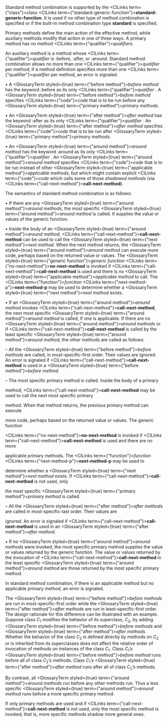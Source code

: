 



Standard method combination is supported by the <ClLinks  term={"class"}><i>class</i></ClLinks> <ClLinks  term={"standard-generic-function"}><b>standard-generic-function</b></ClLinks>. It is used if no other type of method combination is specified or if the built-in method combination type **standard** is specified. 



Primary methods define the main action of the effective method, while auxiliary methods modify that action in one of three ways. A primary method has no method <ClLinks  term={"qualifier"}><i>qualifiers</i></ClLinks>. 



An auxiliary method is a method whose <ClLinks  term={"qualifier"}><i>qualifier</i></ClLinks> is :before, :after, or :around. Standard method combination allows no more than one <ClLinks  term={"qualifier"}><i>qualifier</i></ClLinks> per method; if a method definition specifies more than one <ClLinks  term={"qualifier"}><i>qualifier</i></ClLinks> per method, an error is signaled. 



*•* A <GlossaryTerm styled={true} term={"before method"}><i>before method</i></GlossaryTerm> has the keyword :before as its only <ClLinks  term={"qualifier"}><i>qualifier</i></ClLinks> . A <GlossaryTerm styled={true} term={"before method"}><i>before method</i></GlossaryTerm> specifies <ClLinks  term={"code"}><i>code</i></ClLinks> that is to be run before any <GlossaryTerm styled={true} term={"primary method"}><i>primary methods</i></GlossaryTerm>. 



*•* An <GlossaryTerm styled={true} term={"after method"}><i>after method</i></GlossaryTerm> has the keyword :after as its only <ClLinks  term={"qualifier"}><i>qualifier</i></ClLinks> . An <GlossaryTerm styled={true} term={"after method"}><i>after method</i></GlossaryTerm> specifies <ClLinks  term={"code"}><i>code</i></ClLinks> that is to be run after <GlossaryTerm styled={true} term={"primary method"}><i>primary methods</i></GlossaryTerm>. 



*•* An <GlossaryTerm styled={true} term={"around method"}><i>around method</i></GlossaryTerm> has the keyword :around as its only <ClLinks  term={"qualifier"}><i>qualifier</i></ClLinks> . An <GlossaryTerm styled={true} term={"around method"}><i>around method</i></GlossaryTerm> specifies <ClLinks  term={"code"}><i>code</i></ClLinks> that is to be run instead of other <GlossaryTerm styled={true} term={"applicable method"}><i>applicable methods</i></GlossaryTerm>, but which might contain explicit <ClLinks  term={"code"}><i>code</i></ClLinks> which calls some of those *shadowed methods* (via <ClLinks  term={"call-next-method"}><b>call-next-method</b></ClLinks>). 



The semantics of standard method combination is as follows: 



*•* If there are any <GlossaryTerm styled={true} term={"around method"}><i>around methods</i></GlossaryTerm>, the most specific <GlossaryTerm styled={true} term={"around method"}><i>around method</i></GlossaryTerm> is called. It supplies the value or values of the generic function. 



*•* Inside the body of an <GlossaryTerm styled={true} term={"around method"}><i>around method</i></GlossaryTerm>, <ClLinks  term={"call-next-method"}><b>call-next-method</b></ClLinks> can be used to call the <GlossaryTerm styled={true} term={"next method"}><i>next method</i></GlossaryTerm>. When the next method returns, the <GlossaryTerm styled={true} term={"around method"}><i>around method</i></GlossaryTerm> can execute more code, perhaps based on the returned value or values. The <GlossaryTerm styled={true} term={"generic function"}><i>generic function</i></GlossaryTerm> <ClLinks  term={"no-next-method"}><b>no-next-method</b></ClLinks> is invoked if <ClLinks  term={"call-next-method"}><b>call-next-method</b></ClLinks> is used and there is no <GlossaryTerm styled={true} term={"applicable method"}><i>applicable method</i></GlossaryTerm> to call. The <ClLinks  term={"function"}><i>function</i></ClLinks> <ClLinks  term={"next-method-p"}><b>next-method-p</b></ClLinks> may be used to determine whether a <GlossaryTerm styled={true} term={"next method"}><i>next method</i></GlossaryTerm> exists. 







 



 



*•* If an <GlossaryTerm styled={true} term={"around method"}><i>around method</i></GlossaryTerm> invokes <ClLinks  term={"call-next-method"}><b>call-next-method</b></ClLinks>, the next most specific <GlossaryTerm styled={true} term={"around method"}><i>around method</i></GlossaryTerm> is called, if one is applicable. If there are no <GlossaryTerm styled={true} term={"around method"}><i>around methods</i></GlossaryTerm> or if <ClLinks  term={"call-next-method"}><b>call-next-method</b></ClLinks> is called by the least specific <GlossaryTerm styled={true} term={"around method"}><i>around method</i></GlossaryTerm>, the other methods are called as follows: 



– All the <GlossaryTerm styled={true} term={"before method"}><i>before methods</i></GlossaryTerm> are called, in most-specific-first order. Their values are ignored. An error is signaled if <ClLinks  term={"call-next-method"}><b>call-next-method</b></ClLinks> is used in a <GlossaryTerm styled={true} term={"before method"}><i>before method</i></GlossaryTerm>. 



– The most specific primary method is called. Inside the body of a primary 



method, <ClLinks  term={"call-next-method"}><b>call-next-method</b></ClLinks> may be used to call the next most specific primary 



method. When that method returns, the previous primary method can execute 



more code, perhaps based on the returned value or values. The generic function 



<ClLinks  term={"no-next-method"}><b>no-next-method</b></ClLinks> is invoked if <ClLinks  term={"call-next-method"}><b>call-next-method</b></ClLinks> is used and there are no more 



applicable primary methods. The <ClLinks  term={"function"}><i>function</i></ClLinks> <ClLinks  term={"next-method-p"}><b>next-method-p</b></ClLinks> may be used to 



determine whether a <GlossaryTerm styled={true} term={"next method"}><i>next method</i></GlossaryTerm> exists. If <ClLinks  term={"call-next-method"}><b>call-next-method</b></ClLinks> is not used, only 



the most specific <GlossaryTerm styled={true} term={"primary method"}><i>primary method</i></GlossaryTerm> is called. 



– All the <GlossaryTerm styled={true} term={"after method"}><i>after methods</i></GlossaryTerm> are called in most-specific-last order. Their values are 



ignored. An error is signaled if <ClLinks  term={"call-next-method"}><b>call-next-method</b></ClLinks> is used in an <GlossaryTerm styled={true} term={"after method"}><i>after method</i></GlossaryTerm>. 



*•* If no <GlossaryTerm styled={true} term={"around method"}><i>around methods</i></GlossaryTerm> were invoked, the most specific primary method supplies the value or values returned by the generic function. The value or values returned by the invocation of <ClLinks  term={"call-next-method"}><b>call-next-method</b></ClLinks> in the least specific <GlossaryTerm styled={true} term={"around method"}><i>around method</i></GlossaryTerm> are those returned by the most specific primary method. 



In standard method combination, if there is an applicable method but no applicable primary method, an error is signaled. 



The <GlossaryTerm styled={true} term={"before method"}><i>before methods</i></GlossaryTerm> are run in most-specific-first order while the <GlossaryTerm styled={true} term={"after method"}><i>after methods</i></GlossaryTerm> are run in least-specific-first order. The design rationale for this difference can be illustrated with an example. Suppose class *C*<sub>1</sub> modifies the behavior of its superclass, *C*<sub>2</sub>, by adding <GlossaryTerm styled={true} term={"before method"}><i>before methods</i></GlossaryTerm> and <GlossaryTerm styled={true} term={"after method"}><i>after methods</i></GlossaryTerm>. Whether the behavior of the class *C*<sub>2</sub> is defined directly by methods on *C*<sub>2</sub> or is inherited from its superclasses does not affect the relative order of invocation of methods on instances of the class *C*<sub>1</sub>. Class *C*<sub>1</sub>’s <GlossaryTerm styled={true} term={"before method"}><i>before method</i></GlossaryTerm> runs before all of class *C*<sub>2</sub>’s methods. Class *C*<sub>1</sub>’s <GlossaryTerm styled={true} term={"after method"}><i>after method</i></GlossaryTerm> runs after all of class *C*<sub>2</sub>’s methods. 



By contrast, all <GlossaryTerm styled={true} term={"around method"}><i>around methods</i></GlossaryTerm> run before any other methods run. Thus a less specific <GlossaryTerm styled={true} term={"around method"}><i>around method</i></GlossaryTerm> runs before a more specific primary method. 



If only primary methods are used and if <ClLinks  term={"call-next-method"}><b>call-next-method</b></ClLinks> is not used, only the most specific method is invoked; that is, more specific methods shadow more general ones. 



